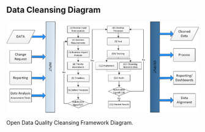 ##  Data Cleansing Diagram

![](./resources/images/data/Open_Data_Quality_Cleansing_Framework.png)<!-- .element width="80%" -->

<p>
<span>
Open Data Quality Cleansing Framework Diagram.
</span><!-- .element: class="caption" -->
</p><!-- .element: class="caption-wrapper" -->
